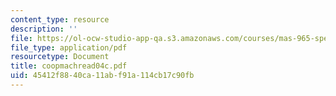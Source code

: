 ```yaml
---
content_type: resource
description: ''
file: https://ol-ocw-studio-app-qa.s3.amazonaws.com/courses/mas-965-special-topics-in-media-technology-cooperative-machines-fall-2003/45412f8840ca11abf91a114cb17c90fb_coopmachread04c.pdf
file_type: application/pdf
resourcetype: Document
title: coopmachread04c.pdf
uid: 45412f88-40ca-11ab-f91a-114cb17c90fb
---
```

